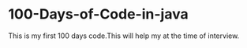 # 100-Days-of-Code-in-java
This is my first 100 days code.This will help my at the time of interview.

